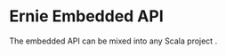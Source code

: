 Ernie Embedded API
=======================================
The embedded API can be mixed into any Scala project . 